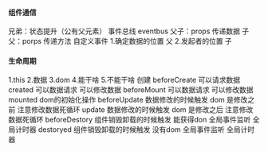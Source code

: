 #### 组件通信
兄弟：状态提升（公有父元素） 事件总线 eventbus
父子：props 传递数据
子父：porps 传递方法  自定义事件
1.确定数据的位置  父
2.发起者的位置    子

#### 生命周期
1.this
2.数据
3.dom
4.能干啥
5.不能干啥
创建
beforeCreate   可以请求数据
created        可以数据请求 可以修改数据
beforeMount    可以数据请求 可以修改数据
mounted        dom的初始化操作
beforeUpdate   数据修改的时候触发 dom 是修改之前 注意修改数据死循环
update         数据修改的时候触发 dom 是修改之后 注意修改数据死循环
beforeDestory  组件销毁卸载的时候触发  能获得don 全局事件监听 全局计时器 
destoryed      组件销毁卸载的时候触发  没有dom 全局事件监听 全局计时器 